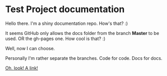 # Test Project documentation

Hello there. I'm a shiny documentation repo. How's that? :)

It seems GitHub only allows the docs folder from the branch **Master** to be used. OR the gh-pages one. How cool is that? :)

Well, now I can choose.

Personally I'm rather separate the branches. Code for code. Docs for docs.

[Oh, look! A link!](docs/anotherfile.md)
